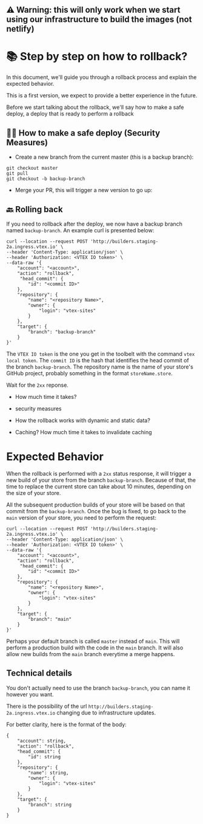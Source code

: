 ## ⚠️ Warning: this will only work when we start using our infrastructure to build the images (not netlify)

# 📚 Step by step on how to rollback?

In this document, we'll guide you through a rollback process and explain the expected behavior.

This is a first version, we expect to provide a better experience in the future.

Before we start talking about the rollback, we'll say how to make a safe deploy, a deploy that is ready to perform a rollback

## 👮‍♀️ How to make a safe deploy (Security Measures)
- Create a new branch from the current master (this is a backup branch):
```
git checkout master
git pull
git checkout -b backup-branch
```
- Merge your PR, this will trigger a new version to go up:

## 🔙 Rolling back
If you need to rollback after the deploy, we now have a backup branch named `backup-branch`. An example curl is presented below:
```
curl --location --request POST 'http://builders.staging-2a.ingress.vtex.io' \
--header 'Content-Type: application/json' \
--header 'Authorization: <VTEX IO token>' \
--data-raw '{
    "account": "<account>",
    "action": "rollback",
     "head_commit": {
        "id": "<commit ID>"
    },
    "repository": {
        "name": "<repository Name>",
        "owner": {
            "login": "vtex-sites"
        }
    },
    "target": {
        "branch": "backup-branch"
    }
}'
```

The `VTEX IO token` is the one you get in the toolbelt with the command `vtex local token`.
The `commit ID` is the hash that identifies the head commit of the branch `backup-branch`.
The repository name is the name of your store's GitHub project, probably something in the format `storeName.store`.

Wait for the `2xx` reponse.

- How much time it takes?
- security measures

- How the rollback works with dynamic and static data?
- Caching? How much time it takes to invalidate caching


# Expected Behavior
When the rollback is performed with a `2xx` status response, it will trigger a new build of your store from the branch `backup-branch`.
Because of that, the time to replace the current store can take about 10 minutes, depending on the size of your store.

All the subsequent production builds of your store will be based on that commit from the `backup-branch`.
Once the bug is fixed, to go back to the `main` version of your store, you need to perform the request:
```
curl --location --request POST 'http://builders.staging-2a.ingress.vtex.io' \
--header 'Content-Type: application/json' \
--header 'Authorization: <VTEX IO token>' \
--data-raw '{
    "account": "<account>",
    "action": "rollback",
     "head_commit": {
        "id": "<commit ID>"
    },
    "repository": {
        "name": "<repository Name>",
        "owner": {
            "login": "vtex-sites"
        }
    },
    "target": {
        "branch": "main"
    }
}'
```
Perhaps your default branch is called `master` instead of `main`.
This will perform a production build with the code in the `main` branch.
It will also allow new builds from the `main` branch everytime a merge happens.
## Technical details
You don't actually need to use the branch `backup-branch`, you can name it however you want.

There is the possibility of the url `http://builders.staging-2a.ingress.vtex.io` changing due to infrastructure updates.

For better clarity, here is the format of the body:
```
{
    "account": string,
    "action": "rollback",
    "head_commit": {
        "id": string
    },
    "repository": {
        "name": string,
        "owner": {
            "login": "vtex-sites"
        }
    },
    "target": {
        "branch": string
    }
}
```
